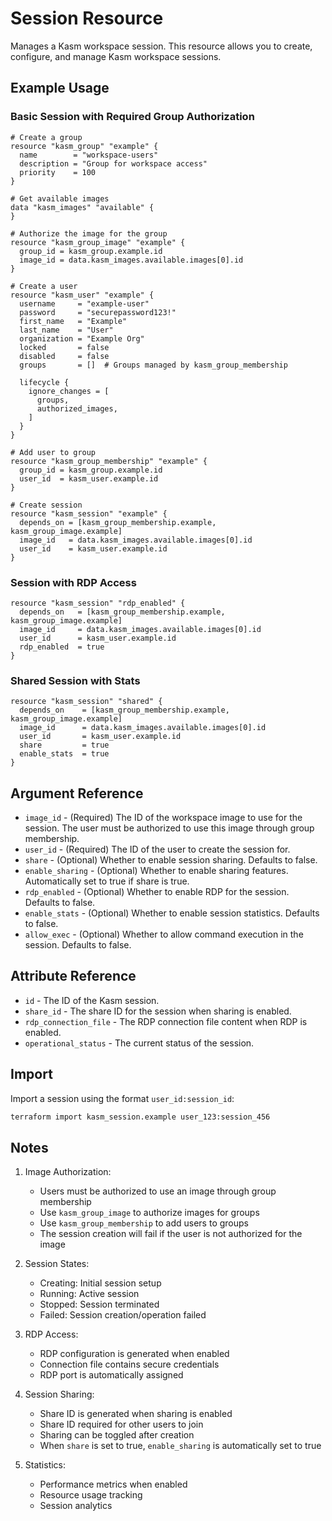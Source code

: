 # Session Resource

Manages a Kasm workspace session. This resource allows you to create, configure, and manage Kasm workspace sessions.

## Example Usage

### Basic Session with Required Group Authorization
```hcl
# Create a group
resource "kasm_group" "example" {
  name        = "workspace-users"
  description = "Group for workspace access"
  priority    = 100
}

# Get available images
data "kasm_images" "available" {
}

# Authorize the image for the group
resource "kasm_group_image" "example" {
  group_id = kasm_group.example.id
  image_id = data.kasm_images.available.images[0].id
}

# Create a user
resource "kasm_user" "example" {
  username     = "example-user"
  password     = "securepassword123!"
  first_name   = "Example"
  last_name    = "User"
  organization = "Example Org"
  locked       = false
  disabled     = false
  groups       = []  # Groups managed by kasm_group_membership

  lifecycle {
    ignore_changes = [
      groups,
      authorized_images,
    ]
  }
}

# Add user to group
resource "kasm_group_membership" "example" {
  group_id = kasm_group.example.id
  user_id  = kasm_user.example.id
}

# Create session
resource "kasm_session" "example" {
  depends_on = [kasm_group_membership.example, kasm_group_image.example]
  image_id   = data.kasm_images.available.images[0].id
  user_id    = kasm_user.example.id
}
```

### Session with RDP Access
```hcl
resource "kasm_session" "rdp_enabled" {
  depends_on   = [kasm_group_membership.example, kasm_group_image.example]
  image_id     = data.kasm_images.available.images[0].id
  user_id      = kasm_user.example.id
  rdp_enabled  = true
}
```

### Shared Session with Stats
```hcl
resource "kasm_session" "shared" {
  depends_on    = [kasm_group_membership.example, kasm_group_image.example]
  image_id      = data.kasm_images.available.images[0].id
  user_id       = kasm_user.example.id
  share         = true
  enable_stats  = true
}
```

## Argument Reference

* `image_id` - (Required) The ID of the workspace image to use for the session. The user must be authorized to use this image through group membership.
* `user_id` - (Required) The ID of the user to create the session for.
* `share` - (Optional) Whether to enable session sharing. Defaults to false.
* `enable_sharing` - (Optional) Whether to enable sharing features. Automatically set to true if share is true.
* `rdp_enabled` - (Optional) Whether to enable RDP for the session. Defaults to false.
* `enable_stats` - (Optional) Whether to enable session statistics. Defaults to false.
* `allow_exec` - (Optional) Whether to allow command execution in the session. Defaults to false.

## Attribute Reference

* `id` - The ID of the Kasm session.
* `share_id` - The share ID for the session when sharing is enabled.
* `rdp_connection_file` - The RDP connection file content when RDP is enabled.
* `operational_status` - The current status of the session.

## Import

Import a session using the format `user_id:session_id`:

```bash
terraform import kasm_session.example user_123:session_456
```

## Notes

1. Image Authorization:
   - Users must be authorized to use an image through group membership
   - Use `kasm_group_image` to authorize images for groups
   - Use `kasm_group_membership` to add users to groups
   - The session creation will fail if the user is not authorized for the image

2. Session States:
   - Creating: Initial session setup
   - Running: Active session
   - Stopped: Session terminated
   - Failed: Session creation/operation failed

3. RDP Access:
   - RDP configuration is generated when enabled
   - Connection file contains secure credentials
   - RDP port is automatically assigned

4. Session Sharing:
   - Share ID is generated when sharing is enabled
   - Share ID required for other users to join
   - Sharing can be toggled after creation
   - When `share` is set to true, `enable_sharing` is automatically set to true

5. Statistics:
   - Performance metrics when enabled
   - Resource usage tracking
   - Session analytics
